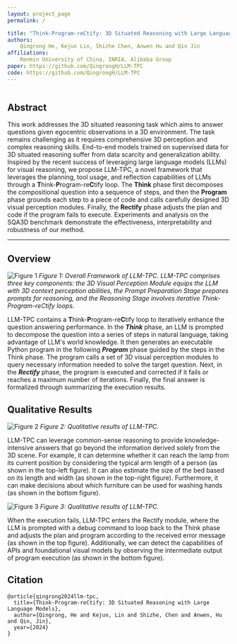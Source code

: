 ```yaml
---
layout: project_page
permalink: /

title: "Think-Program-reCtify: 3D Situated Reasoning with Large Language Models"
authors:
    Qingrong He, Kejun Lin, Shizhe Chen, Anwen Hu and Qin Jin
affiliations:
    Renmin University of China, INRIA, Alibaba Group
paper: https://github.com/QingrongH/LLM-TPC
code: https://github.com/QingrongH/LLM-TPC
---
```


<div class="columns is-centered has-text-centered">
    <div class="column is-four-fifths">
        <h2>Abstract</h2>
        <div class="content has-text-justified">
This work addresses the 3D situated reasoning task which aims to answer questions given egocentric observations in a 3D environment.
The task remains challenging as it requires comprehensive 3D perception and complex reasoning skills. End-to-end models trained on supervised data for 3D situated reasoning suffer from data scarcity and generalization ability.
Inspired by the recent success of leveraging large language models (LLMs) for visual reasoning, we propose LLM-TPC, a novel framework that leverages the planning, tool usage, and reflection capabilities of LLMs through a <strong>T</strong>hink-<strong>P</strong>rogram-re<strong>C</strong>tify loop.  
The <strong>Think</strong> phase first decomposes the compositional question into a sequence of steps, and then the <strong>Program</strong> phase grounds each step to a piece of code and calls carefully designed 3D visual perception modules.
Finally, the <strong>Rectify</strong> phase adjusts the plan and code if the program fails to execute. 
Experiments and analysis on the SQA3D benchmark demonstrate the effectiveness, interpretability and robustness of our method.
        </div>
    </div>
</div>

---

## Overview

![Figure 1](/static/images/LLM-TPC.png)
*Figure 1: Overall Framework of LLM-TPC. LLM-TPC comprises three key components: the 3D Visual Perception Module equips the LLM with 3D context perception abilities, the Prompt Preparation Stage prepares prompts for reasoning, and the Reasoning Stage involves iterative Think-Program-reCtify loops.*

LLM-TPC contains a **T**hink-**P**rogram-re**C**tify loop to iteratively enhance the question answering performance.
In the ***Think*** phase, an LLM is prompted to decompose the question into a series of steps in natural language, taking advantage of LLM's world knowledge.
It then generates an executable Python program in the following ***Program*** phase guided by the steps in the Think phase. The program calls a set of 3D visual perception modules to query necessary information needed to solve the target question.
Next, in the ***Rectify*** phase, the program is executed and corrected if it fails or reaches a maximum number of iterations.
Finally, the final answer is formalized through summarizing the execution results. 


## Qualitative Results
![Figure 2](/static/images/qualitative_results_1.png)
*Figure 2: Qualitative results of LLM-TPC.*

LLM-TPC can leverage common-sense reasoning to provide knowledge-intensive answers that go beyond the information derived solely from the 3D scene. For example, it can determine whether it can reach the lamp from its current position by considering the typical arm length of a person (as shown in the top-left figure). It can also estimate the size of the bed based on its length and width (as shown in the top-right figure). Furthermore, it can make decisions about which furniture can be used for washing hands (as shown in the bottom figure).

![Figure 3](/static/images/qualitative_results_2.png)
*Figure 3: Qualitative results of LLM-TPC.*

When the execution fails, LLM-TPC enters the Rectify module, where the LLM is prompted with a debug command to loop back to the Think phase and adjusts the plan and program according to the received error message (as shown in the top figure). Additionally, we can detect the capabilities of APIs and foundational visual models by observing the intermediate output of program execution (as shown in the bottom figure).


## Citation
```
@article{qingrong2024llm-tpc,
  title={Think-Program-reCtify: 3D Situated Reasoning with Large Language Models},
  author={Qingrong, He and Kejun, Lin and Shizhe, Chen and Anwen, Hu and Qin, Jin},
  year={2024}
}
```
